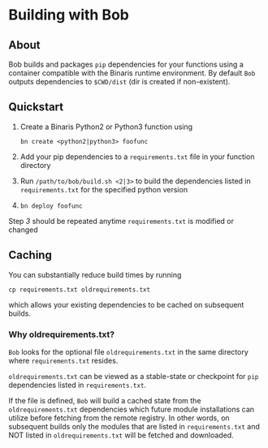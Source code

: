 # Building with Bob

## About

Bob builds and packages `pip` dependencies for your functions using a container compatible with the Binaris runtime environment. By default `Bob` outputs dependencies to `$CWD/dist` (dir is created if non-existent).

## Quickstart

1. Create a Binaris Python2 or Python3 function using 

   `bn create <python2|python3> foofunc`
2. Add your pip dependencies to a `requirements.txt` file in your function directory
3. Run `/path/to/bob/build.sh <2|3>` to build the dependencies listed in `requirements.txt` for the specified python version
4. `bn deploy foofunc`

Step *3* should be repeated anytime `requirements.txt` is modified or changed

## Caching

You can substantially reduce build times by running

`cp requirements.txt oldrequirements.txt`

which allows your existing dependencies to be cached on subsequent builds.

### Why oldrequirements.txt?

`Bob` looks for the optional file `oldrequirements.txt` in the same directory where `requirements.txt` resides.

`oldrequirements.txt` can be viewed as a stable-state or checkpoint for `pip` dependencies listed in `requirements.txt`.

If the file is defined, `Bob` will build a cached state from the `oldrequirements.txt` dependencies which future module installations can utilize before fetching from the remote registry. In other words, on subsequent builds only the modules that are listed in `requirements.txt` and NOT listed in `oldrequirements.txt` will be fetched and downloaded. 
